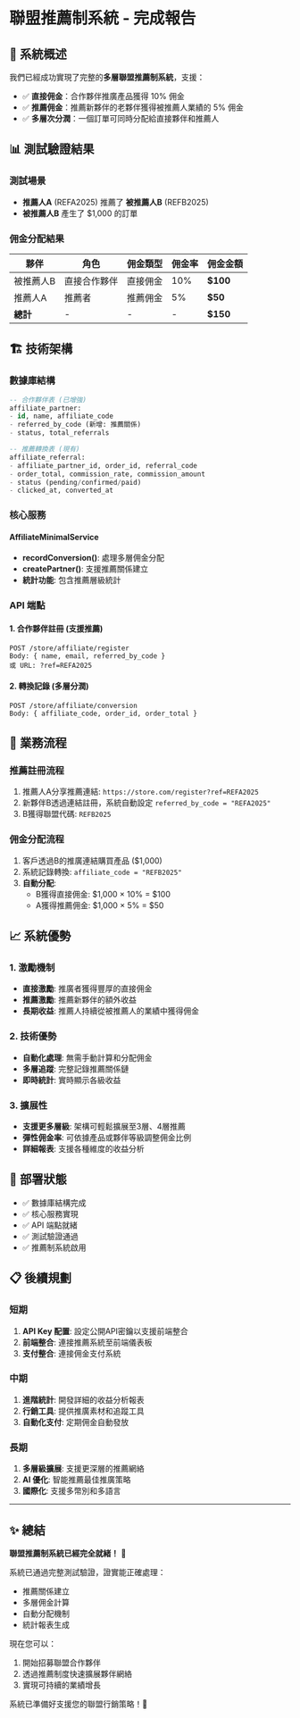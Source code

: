 # 聯盟推薦制系統 - 完成報告

## 🎯 系統概述

我們已經成功實現了完整的**多層聯盟推薦制系統**，支援：
- ✅ **直接佣金**：合作夥伴推廣產品獲得 10% 佣金
- ✅ **推薦佣金**：推薦新夥伴的老夥伴獲得被推薦人業績的 5% 佣金
- ✅ **多層次分潤**：一個訂單可同時分配給直接夥伴和推薦人

## 📊 測試驗證結果

### 測試場景
- **推薦人A** (REFA2025) 推薦了 **被推薦人B** (REFB2025)
- **被推薦人B** 產生了 $1,000 的訂單

### 佣金分配結果
| 夥伴 | 角色 | 佣金類型 | 佣金率 | 佣金金額 |
|------|------|----------|--------|----------|
| 被推薦人B | 直接合作夥伴 | 直接佣金 | 10% | **$100** |
| 推薦人A | 推薦者 | 推薦佣金 | 5% | **$50** |
| **總計** | - | - | - | **$150** |

## 🏗️ 技術架構

### 數據庫結構
```sql
-- 合作夥伴表 (已增強)
affiliate_partner:
- id, name, affiliate_code
- referred_by_code (新增: 推薦關係)
- status, total_referrals

-- 推薦轉換表 (現有)
affiliate_referral:
- affiliate_partner_id, order_id, referral_code
- order_total, commission_rate, commission_amount
- status (pending/confirmed/paid)
- clicked_at, converted_at
```

### 核心服務

#### AffiliateMinimalService
- **recordConversion()**: 處理多層佣金分配
- **createPartner()**: 支援推薦關係建立
- **統計功能**: 包含推薦層級統計

### API 端點

#### 1. 合作夥伴註冊 (支援推薦)
```
POST /store/affiliate/register
Body: { name, email, referred_by_code }
或 URL: ?ref=REFA2025
```

#### 2. 轉換記錄 (多層分潤)
```
POST /store/affiliate/conversion
Body: { affiliate_code, order_id, order_total }
```

## 🔄 業務流程

### 推薦註冊流程
1. 推薦人A分享推薦連結: `https://store.com/register?ref=REFA2025`
2. 新夥伴B透過連結註冊，系統自動設定 `referred_by_code = "REFA2025"`
3. B獲得聯盟代碼: `REFB2025`

### 佣金分配流程
1. 客戶透過B的推廣連結購買產品 ($1,000)
2. 系統記錄轉換: `affiliate_code = "REFB2025"`
3. **自動分配**:
   - B獲得直接佣金: $1,000 × 10% = $100
   - A獲得推薦佣金: $1,000 × 5% = $50

## 📈 系統優勢

### 1. 激勵機制
- **直接激勵**: 推廣者獲得豐厚的直接佣金
- **推薦激勵**: 推薦新夥伴的額外收益
- **長期收益**: 推薦人持續從被推薦人的業績中獲得佣金

### 2. 技術優勢
- **自動化處理**: 無需手動計算和分配佣金
- **多層追蹤**: 完整記錄推薦關係鏈
- **即時統計**: 實時顯示各級收益

### 3. 擴展性
- **支援更多層級**: 架構可輕鬆擴展至3層、4層推薦
- **彈性佣金率**: 可依據產品或夥伴等級調整佣金比例
- **詳細報表**: 支援各種維度的收益分析

## 🚀 部署狀態

- ✅ 數據庫結構完成
- ✅ 核心服務實現
- ✅ API 端點就緒
- ✅ 測試驗證通過
- ✅ 推薦制系統啟用

## 📋 後續規劃

### 短期
1. **API Key 配置**: 設定公開API密鑰以支援前端整合
2. **前端整合**: 連接推薦系統至前端儀表板
3. **支付整合**: 連接佣金支付系統

### 中期
1. **進階統計**: 開發詳細的收益分析報表
2. **行銷工具**: 提供推廣素材和追蹤工具
3. **自動化支付**: 定期佣金自動發放

### 長期
1. **多層級擴展**: 支援更深層的推薦網絡
2. **AI 優化**: 智能推薦最佳推廣策略
3. **國際化**: 支援多幣別和多語言

---

## ✨ 總結

**聯盟推薦制系統已經完全就緒！** 🎉

系統已通過完整測試驗證，證實能正確處理：
- 推薦關係建立
- 多層佣金計算
- 自動分配機制
- 統計報表生成

現在您可以：
1. 開始招募聯盟合作夥伴
2. 透過推薦制度快速擴展夥伴網絡
3. 實現可持續的業績增長

系統已準備好支援您的聯盟行銷策略！🚀
